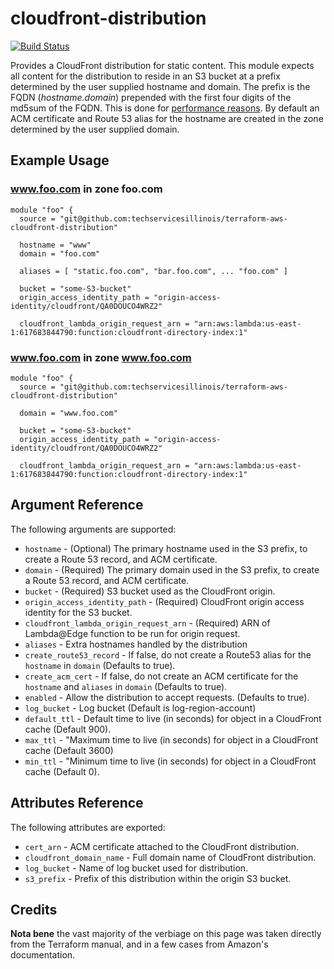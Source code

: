 # cloudfront-distribution

[![Build Status](https://drone.techservices.illinois.edu/api/badges/techservicesillinois/terraform-aws-cloudfront-distribution/status.svg)](https://drone.techservices.illinois.edu/techservicesillinois/terraform-aws-cloudfront-distribution)

Provides a CloudFront distribution for static content. This module
expects all content for the distribution to reside in an S3 bucket
at a prefix determined by the user supplied hostname and domain.
The prefix is the FQDN (*hostname.domain*) prepended with the first
four digits of the md5sum of the FQDN.  This is done for [performance
reasons](https://aws.amazon.com/blogs/aws/amazon-s3-performance-tips-tricks-seattle-hiring-event/).
By default an ACM certificate and Route 53 alias for the hostname
are created in the zone determined by the user supplied domain.

Example Usage
-----------------

### www.foo.com in zone foo.com

```hcl
module "foo" {
  source = "git@github.com:techservicesillinois/terraform-aws-cloudfront-distribution"

  hostname = "www"
  domain = "foo.com"

  aliases = [ "static.foo.com", "bar.foo.com", ... "foo.com" ]

  bucket = "some-S3-bucket"
  origin_access_identity_path = "origin-access-identity/cloudfront/QA0DOUCO4WRZ2"

  cloudfront_lambda_origin_request_arn = "arn:aws:lambda:us-east-1:617683844790:function:cloudfront-directory-index:1"
```

### www.foo.com in zone www.foo.com

```hcl
module "foo" {
  source = "git@github.com:techservicesillinois/terraform-aws-cloudfront-distribution"

  domain = "www.foo.com"

  bucket = "some-S3-bucket"
  origin_access_identity_path = "origin-access-identity/cloudfront/QA0DOUCO4WRZ2"

  cloudfront_lambda_origin_request_arn = "arn:aws:lambda:us-east-1:617683844790:function:cloudfront-directory-index:1"
```

Argument Reference
-----------------

The following arguments are supported:

* `hostname` - (Optional) The primary hostname used in the S3 prefix, to create a Route 53 record, and ACM certificate.
* `domain` - (Required) The primary domain used in the S3 prefix, to create a Route 53 record, and ACM certificate.
* `bucket` - (Required) S3 bucket used as the CloudFront origin.
* `origin_access_identity_path` - (Required) CloudFront origin access identity for the S3 bucket.
* `cloudfront_lambda_origin_request_arn` - (Required) ARN of Lambda@Edge function to be run for origin request.
* `aliases` - Extra hostnames handled by the distribution
* `create_route53_record` - If false, do not create a Route53 alias for the `hostname` in `domain` (Defaults to true).
* `create_acm_cert` - If false, do not create an ACM certificate for the `hostname` and `aliases` in `domain` (Defaults to true).
* `enabled` - Allow the distribution to accept requests. (Defaults to true).
* `log_bucket` - Log bucket (Default is log-region-account)
* `default_ttl` - Default time to live (in seconds) for object in a CloudFront cache (Default 900).
* `max_ttl` - "Maximum time to live (in seconds) for object in a CloudFront cache (Default 3600)
* `min_ttl` - "Minimum time to live (in seconds) for object in a CloudFront cache (Default 0).

Attributes Reference
--------------------

The following attributes are exported:

* `cert_arn` - ACM certificate attached to the CloudFront distribution.
* `cloudfront_domain_name` - Full domain name of CloudFront distribution.
* `log_bucket` - Name of log bucket used for distribution.
* `s3_prefix` - Prefix of this distribution within the origin S3 bucket.

Credits
--------------------

**Nota bene** the vast majority of the verbiage on this page was
taken directly from the Terraform manual, and in a few cases from
Amazon's documentation.
